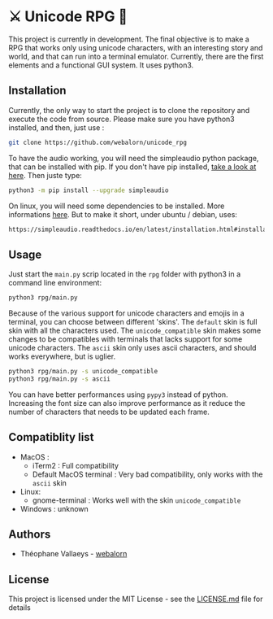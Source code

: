 # ⚔️ Unicode RPG 🏰

This project is currently in development. The final objective is to make a RPG that works only using unicode characters, with an interesting story and world, and that can run into a terminal emulator. Currently, there are the first elements and a functional GUI system. It uses python3.

## Installation

Currently, the only way to start the project is to clone the repository and execute the code from source. Please make sure you have python3 installed, and then, just use :

```bash
git clone https://github.com/webalorn/unicode_rpg
```

To have the audio working, you will need the simpleaudio python package, that can be installed with pip. If you don't have pip installed, [take a look at here](https://pip.pypa.io/en/stable/installing/). Then juste type:

```bash
python3 -m pip install --upgrade simpleaudio
```

On linux, you will need some dependencies to be installed. More informations [here](https://simpleaudio.readthedocs.io/en/latest/installation.html#installation-ref). But to make it short, under ubuntu / debian, uses:

```bash
https://simpleaudio.readthedocs.io/en/latest/installation.html#installation-ref
```

## Usage

Just start the `main.py` scrip located in the `rpg` folder with python3 in a command line environment:

```bash
python3 rpg/main.py
```

Because of the various support for unicode characters and emojis in a terminal, you can choose between different 'skins'. The `default` skin is full skin with all the characters used. The `unicode_compatible` skin makes some changes to be compatibles with terminals that lacks support for some unicode characters. The `ascii` skin only uses ascii characters, and should works everywhere, but is uglier.

```bash
python3 rpg/main.py -s unicode_compatible
python3 rpg/main.py -s ascii
```

You can have better performances using `pypy3` instead of python. Increasing the font size can also improve performance as it reduce the number of characters that needs to be updated each frame.

## Compatiblity list

- MacOS :
	- iTerm2 : Full compatibility
	- Default MacOS terminal : Very bad compatibility, only works with the `ascii` skin
- Linux:
	- gnome-terminal : Works well with the skin `unicode_compatible`
- Windows : unknown

## Authors

- Théophane Vallaeys - [webalorn](https://github.com/webalorn)

## License

This project is licensed under the MIT License - see the [LICENSE.md](LICENSE.md) file for details
